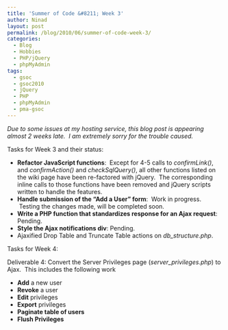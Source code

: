 ```yaml
---
title: 'Summer of Code &#8211; Week 3'
author: Ninad
layout: post
permalink: /blog/2010/06/summer-of-code-week-3/
categories:
  - Blog
  - Hobbies
  - PHP/jQuery
  - phpMyAdmin
tags:
  - gsoc
  - gsoc2010
  - jQuery
  - PHP
  - phpMyAdmin
  - pma-gsoc
---
```

*Due to some issues at my hosting service, this blog post is appearing almost 2 weeks late.  I am extremely sorry for the trouble caused.*

Tasks for Week 3 and their status:

  * **Refactor JavaScript functions**:  Except for 4-5 calls to *confirmLink()*, and *confirmAction()* and *checkSqlQuery()*, all other functions listed on the wiki page have been re-factored with jQuery.  The corresponding inline calls to those functions have been removed and jQuery scripts written to handle the features.
  * **Handle submission of the &#8220;Add a User&#8221; form**:  Work in progress.  Testing the changes made, will be completed soon.
  * **Write a PHP function that standardizes response for an Ajax request**: Pending.
  * **Style the Ajax notifications div**: Pending.
  * Ajaxified Drop Table and Truncate Table actions on *db_structure.php*.

Tasks for Week 4:

Deliverable 4: Convert the Server Privileges page (*server_privileges.php*) to Ajax.  This includes the following work

  * **Add** a new user
  * **Revoke** a user
  * **Edit** privileges
  * **Export** privileges
  * **Paginate table of users**
  * **Flush Privileges**
